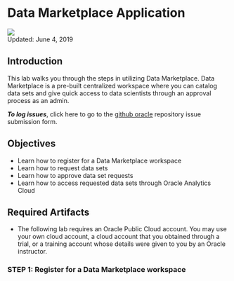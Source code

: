 # Data Marketplace Application

![](images/600/lab600-1.png)  
Updated: June 4, 2019

## Introduction

This lab walks you through the steps in utilizing Data Marketplace. Data Marketplace is a pre-built centralized workspace where you can catalog data sets and give quick access to data scientists through an approval process as an admin. 

**_To log issues_**, click here to go to the [github oracle](https://github.com/oracle/learning-library/issues/new) repository issue submission form.

## Objectives
-   Learn how to register for a Data Marketplace workspace
-   Learn how to request data sets
-   Learn how to approve data set requests
-   Learn how to access requested data sets through Oracle Analytics Cloud

## Required Artifacts
-   The following lab requires an Oracle Public Cloud account. You may use your own cloud account, a cloud account that you obtained through a trial, or a training account whose details were given to you by an Oracle instructor.

### **STEP 1: Register for a Data Marketplace workspace**
